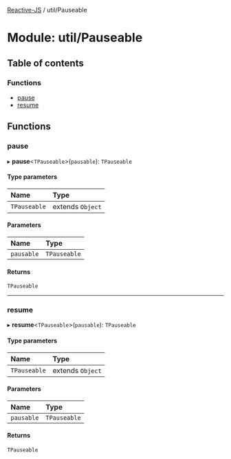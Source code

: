 [Reactive-JS](../README.md) / util/Pauseable

# Module: util/Pauseable

## Table of contents

### Functions

- [pause](util_Pauseable.md#pause)
- [resume](util_Pauseable.md#resume)

## Functions

### pause

▸ **pause**<`TPauseable`\>(`pausable`): `TPauseable`

#### Type parameters

| Name | Type |
| :------ | :------ |
| `TPauseable` | extends `Object` |

#### Parameters

| Name | Type |
| :------ | :------ |
| `pausable` | `TPauseable` |

#### Returns

`TPauseable`

___

### resume

▸ **resume**<`TPauseable`\>(`pausable`): `TPauseable`

#### Type parameters

| Name | Type |
| :------ | :------ |
| `TPauseable` | extends `Object` |

#### Parameters

| Name | Type |
| :------ | :------ |
| `pausable` | `TPauseable` |

#### Returns

`TPauseable`
